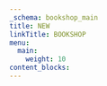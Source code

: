```yaml
---
_schema: bookshop_main
title: NEW
linkTitle: BOOKSHOP
menu:
  main:
    weight: 10
content_blocks:
---
```

